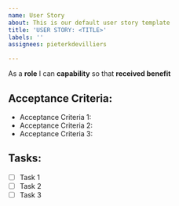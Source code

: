 ```yaml
---
name: User Story
about: This is our default user story template
title: 'USER STORY: <TITLE>'
labels: ''
assignees: pieterkdevilliers

---
```


As a **role** I can **capability** so that **received benefit**


## Acceptance Criteria:

- Acceptance Criteria 1:
- Acceptance Criteria 2:
- Acceptance Criteria 3:

## Tasks:
- [ ] Task 1
- [ ] Task 2
- [ ] Task 3
